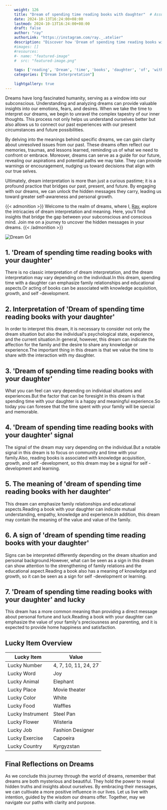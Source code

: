 ```yaml
---
    weight: 126
    title: "Dream of spending time reading books with daughter"  # Assuming 'title' column exists
    date: 2024-10-13T16:24:00+08:00
    lastmod: 2024-10-13T16:24:00+08:00
    draft: false
    author: "ray"
    authorLink: "https://instagram.com/ray._.atelier"
    description: "Discover how 'Dream of spending time reading books with daughter' can interpret your future and uncover its significant meanings in your life."
    #images: []
    #resources:
    #- name: "featured-image"
    #  src: "featured-image.png"
    
    tags: ['reading', 'Dream', 'time', 'books', 'daughter', 'of', 'with', 'spending']
    categories: ["Dream Interpretation"]
    
    lightgallery: true
---
```

    
Dreams have long fascinated humanity, serving as a window into our subconscious. Understanding and analyzing dreams can provide valuable insights into our emotions, fears, and desires. When we take the time to interpret our dreams, we begin to unravel the complex tapestry of our inner thoughts. This process not only helps us understand ourselves better but also allows us to connect our past experiences with our present circumstances and future possibilities.

By delving into the meanings behind specific dreams, we can gain clarity about unresolved issues from our past. These dreams often reflect our memories, traumas, and lessons learned, reminding us of what we need to confront or embrace. Moreover, dreams can serve as a guide for our future, revealing our aspirations and potential paths we may take. They can provide warnings or encouragement, nudging us toward decisions that align with our true selves.

Ultimately, dream interpretation is more than just a curious pastime; it is a profound practice that bridges our past, present, and future. By engaging with our dreams, we can unlock the hidden messages they carry, leading us toward greater self-awareness and personal growth.

{{< admonition >}}
Welcome to the realm of dreams, where I, [Ray](https://instagram.com/ray._.atelier), explore the intricacies of dream interpretation and meaning. Here, you’ll find insights that bridge the gap between your subconscious and conscious mind. Join me on a journey to uncover the hidden messages in your dreams.
{{< /admonition >}}

![Dream Grl](https://cdn.pixabay.com/photo/2017/11/02/03/35/gothic-2910057_1280.jpg "Dream Grl")

## 1. 'Dream of spending time reading books with your daughter'
There is no classic interpretation of dream interpretation, and the dream interpretation may vary depending on the individual.In this dream, spending time with a daughter can emphasize family relationships and educational aspects.Or acting of books can be associated with knowledge acquisition, growth, and self -development.

## 2. Interpretation of 'Dream of spending time reading books with your daughter'
In order to interpret this dream, it is necessary to consider not only the dream situation but also the individual's psychological state, experience, and the current situation.In general, however, this dream can indicate the affection for the family and the desire to share any knowledge or experience.The important thing in this dream is that we value the time to share with the interaction with my daughter.

## 3. 'Dream of spending time reading books with your daughter'
What you can feel can vary depending on individual situations and experiences.But the factor that can be foresight in this dream is that spending time with your daughter is a happy and meaningful experience.So today you can foresee that the time spent with your family will be special and memorable.

## 4. 'Dream of spending time reading books with your daughter' signal
The signal of the dream may vary depending on the individual.But a notable signal in this dream is to focus on community and time with your family.Also, reading books is associated with knowledge acquisition, growth, and self -development, so this dream may be a signal for self -development and learning.

## 5. The meaning of 'dream of spending time reading books with her daughter'
This dream can emphasize family relationships and educational aspects.Reading a book with your daughter can indicate mutual understanding, empathy, knowledge and experience.In addition, this dream may contain the meaning of the value and value of the family.

## 6. A sign of 'dream of spending time reading books with your daughter'
Signs can be interpreted differently depending on the dream situation and personal background.However, what can be seen as a sign in this dream can show attention to the strengthening of family relations and the educational aspect.Reading a book also has a meaning of knowledge and growth, so it can be seen as a sign for self -development or learning.

## 7. 'Dream of spending time reading books with your daughter' and lucky
This dream has a more common meaning than providing a direct message about personal fortune and luck.Reading a book with your daughter can emphasize the value of your family's preciousness and parenting, and it is expected to provide home happiness and satisfaction.

## Lucky Item Overview
| Lucky Item          | Value              |
|---------------|--------------------|
| Lucky Number        | 4, 7, 10, 11, 24, 27  |
| Lucky Word          | Joy |
| Lucky Animal        | Elephant |
| Lucky Place         | Movie theater     |
| Lucky Color         | White     |
| Lucky Food          | Waffles      |
| Lucky Instrument    | Steel Pan |
| Lucky Flower        | Wisteria    |
| Lucky Job           | Fashion Designer       |
| Lucky Exercise      | Capoeira  |
| Lucky Country       | Kyrgyzstan    |


##  Final Reflections on Dreams

As we conclude this journey through the world of dreams, remember that dreams are both mysterious and beautiful. They hold the power to reveal hidden truths and insights about ourselves. By embracing their messages, we can cultivate a more positive influence in our lives. Let us live with intention, guided by the wisdom our dreams offer. Together, may we navigate our paths with clarity and purpose.
